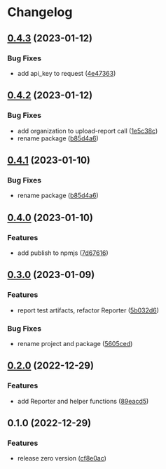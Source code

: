 # Changelog

## [0.4.3](https://github.com/playwright-watch/reporter/compare/v0.4.2...v0.4.3) (2023-01-12)


### Bug Fixes

* add api_key to request ([4e47363](https://github.com/playwright-watch/reporter/commit/4e473633fd4bfe3f7ed7c65b94e28123547f0f6b))

## [0.4.2](https://github.com/playwright-watch/reporter/compare/v0.4.0...v0.4.2) (2023-01-12)


### Bug Fixes

* add organization to upload-report call ([1e5c38c](https://github.com/playwright-watch/reporter/commit/1e5c38c41fe80a05d4ebf1db2db42c37fc51fa65))
* rename package ([b85d4a6](https://github.com/playwright-watch/reporter/commit/b85d4a68eb12e0b5ff0797b319bbc34bfa466b81))

## [0.4.1](https://github.com/playwright-watch/reporter/compare/v0.4.0...v0.4.1) (2023-01-10)


### Bug Fixes

* rename package ([b85d4a6](https://github.com/playwright-watch/reporter/commit/b85d4a68eb12e0b5ff0797b319bbc34bfa466b81))

## [0.4.0](https://github.com/playwright-watch/playwright-watch-reporter/compare/v0.3.0...v0.4.0) (2023-01-10)


### Features

* add publish to npmjs ([7d67616](https://github.com/playwright-watch/playwright-watch-reporter/commit/7d67616327c6c08777e0e89450ce3e8b89130e91))

## [0.3.0](https://github.com/playwright-watch/playwright-watch-reporter/compare/v0.2.0...v0.3.0) (2023-01-09)


### Features

* report test artifacts, refactor Reporter ([5b032d6](https://github.com/playwright-watch/playwright-watch-reporter/commit/5b032d66dcbf4b2165b3643dad6a9acf195ffed4))


### Bug Fixes

* rename project and package ([5605ced](https://github.com/playwright-watch/playwright-watch-reporter/commit/5605cedfbf2cfc281cc73021a038dc20e927a7ff))

## [0.2.0](https://github.com/playwright-watch/playwright-watch-reporter/compare/v0.1.0...v0.2.0) (2022-12-29)

### Features

- add Reporter and helper functions ([89eacd5](https://github.com/playwright-watch/playwright-watch-reporter/commit/89eacd5cf3fe36236c1413532e087abe4d8fcc0d))

## 0.1.0 (2022-12-29)

### Features

- release zero version ([cf8e0ac](https://github.com/playwright-watch/playwright-watch-reporter/commit/cf8e0acd7863f2871c92442dc9995f55427c36f5))
